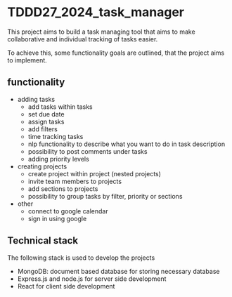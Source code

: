 # TDDD27_2024_task_manager

This project aims to build a task managing tool that aims to make collaborative and individual tracking of tasks easier.

To achieve this, some functionality goals are outlined, that the project aims to implement.

## functionality
- adding tasks
  - add tasks within tasks
  - set due date
  - assign tasks
  - add filters
  - time tracking tasks
  - nlp functionality to describe what you want to do in task description
  - possibility to post comments under tasks
  - adding priority levels
- creating projects
  - create project within project (nested projects)
  - invite team members to projects
  - add sections to projects
  - possibility to group tasks by filter, priority or sections
- other
  - connect to google calendar
  - sign in using google

## Technical stack
The following stack is used to develop the projects
- MongoDB: document based database for storing necessary database
- Express.js and node.js for server side development
- React for client side development
